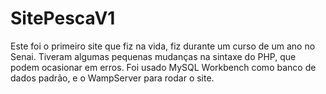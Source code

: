 # SitePescaV1

Este foi o primeiro site que fiz na vida, fiz durante um curso de um ano no Senai.
Tiveram algumas pequenas mudanças na sintaxe do PHP, que podem ocasionar em erros.
Foi usado MySQL Workbench como banco de dados padrão, e o WampServer para rodar o site.
